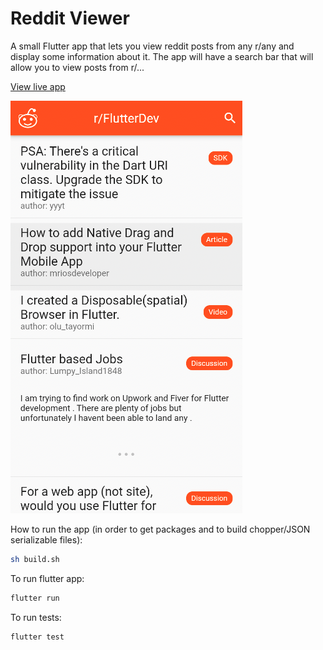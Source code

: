 # Reddit Viewer

A small Flutter app that lets you view reddit posts from any r/any and display some information about it. The app will have a search bar that will allow you to view posts from r/...

[View live app](https://gowth6m.github.io/reddit-viewer/#/)

![App Preview](./misc/app_preview.png)

How to run the app (in order to get packages and to build chopper/JSON serializable files):
```bash
sh build.sh
```

To run flutter app:
```bash
flutter run
```

To run tests:
```bash
flutter test
```
